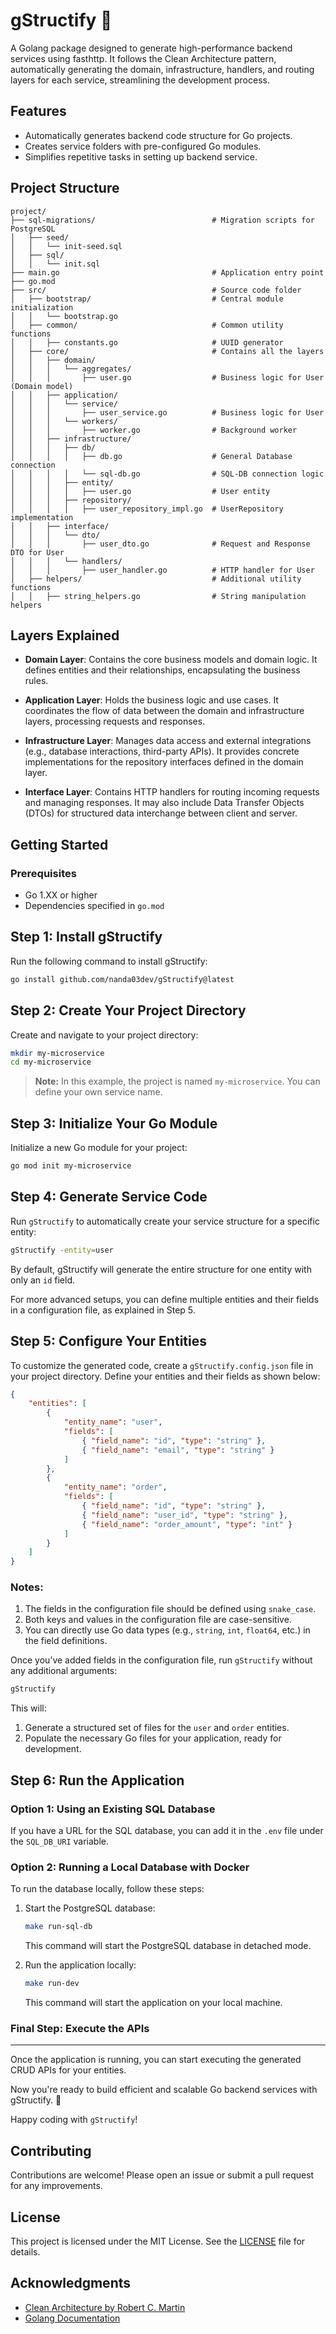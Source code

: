 # gStructify 🚀

A Golang package designed to generate high-performance backend services using fasthttp. It follows the Clean Architecture pattern, automatically generating the domain, infrastructure, handlers, and routing layers for each service, streamlining the development process.

## Features
- Automatically generates backend code structure for Go projects.
- Creates service folders with pre-configured Go modules.
- Simplifies repetitive tasks in setting up backend service.

## Project Structure

```
project/
├── sql-migrations/                          # Migration scripts for PostgreSQL
│   ├── seed/     
│   │   └── init-seed.sql   
│   ├── sql/     
│   │   └── init.sql
├── main.go                                  # Application entry point
├── go.mod
├── src/                                     # Source code folder
│   ├── bootstrap/                           # Central module initialization
│   │   └── bootstrap.go               
│   ├── common/                              # Common utility functions
│   │   ├── constants.go                     # UUID generator
│   ├── core/                                # Contains all the layers
│   │   ├── domain/
│   │   │   └── aggregates/
│   │   │       ├── user.go                  # Business logic for User (Domain model)
│   │   ├── application/
│   │   │   └── service/
│   │   │       ├── user_service.go          # Business logic for User
│   │   │   └── workers/
│   │   │       ├── worker.go                # Background worker
│   │   ├── infrastructure/
│   │   │   ├── db/
│   │   │   │   ├── db.go                    # General Database connection
│   │   │   │   └── sql-db.go                # SQL-DB connection logic
│   │   │   ├── entity/
│   │   │   │   ├── user.go                  # User entity
│   │   │   ├── repository/
│   │   │   │   ├── user_repository_impl.go  # UserRepository implementation
│   │   ├── interface/
│   │   │   └── dto/
│   │   │       ├── user_dto.go              # Request and Response DTO for User
│   │   │   └── handlers/
│   │   │       ├── user_handler.go          # HTTP handler for User
│   ├── helpers/                             # Additional utility functions 
│   │   ├── string_helpers.go                # String manipulation helpers

```

## Layers Explained

- **Domain Layer**: Contains the core business models and domain logic. It defines entities and their relationships, encapsulating the business rules.

- **Application Layer**: Holds the business logic and use cases. It coordinates the flow of data between the domain and infrastructure layers, processing requests and responses.

- **Infrastructure Layer**: Manages data access and external integrations (e.g., database interactions, third-party APIs). It provides concrete implementations for the repository interfaces defined in the domain layer.

- **Interface Layer**: Contains HTTP handlers for routing incoming requests and managing responses. It may also include Data Transfer Objects (DTOs) for structured data interchange between client and server.

## Getting Started

### Prerequisites

- Go 1.XX or higher
- Dependencies specified in `go.mod`

## Step 1: Install gStructify

Run the following command to install gStructify:

```bash
go install github.com/nanda03dev/gStructify@latest
```

## Step 2: Create Your Project Directory

Create and navigate to your project directory:

```bash
mkdir my-microservice
cd my-microservice
```
> **Note:** In this example, the project is named `my-microservice`. You can define your own service name.

## Step 3: Initialize Your Go Module

Initialize a new Go module for your project:

```bash
go mod init my-microservice
```

## Step 4: Generate Service Code

Run `gStructify` to automatically create your service structure for a specific entity:

```bash
gStructify -entity=user
```

By default, gStructify will generate the entire structure for one entity with only an `id` field. 

For more advanced setups, you can define multiple entities and their fields in a configuration file, as explained in Step 5.

## Step 5: Configure Your Entities

To customize the generated code, create a `gStructify.config.json` file in your project directory. Define your entities and their fields as shown below:

```json
{
    "entities": [
        {
            "entity_name": "user",
            "fields": [
                { "field_name": "id", "type": "string" },
                { "field_name": "email", "type": "string" }
            ]
        },
        {
            "entity_name": "order",
            "fields": [
                { "field_name": "id", "type": "string" },
                { "field_name": "user_id", "type": "string" },
                { "field_name": "order_amount", "type": "int" }
            ]
        }
    ]
}
```

### Notes:
1. The fields in the configuration file should be defined using `snake_case`.
2. Both keys and values in the configuration file are case-sensitive.
3. You can directly use Go data types (e.g., `string`, `int`, `float64`, etc.) in the field definitions.

Once you’ve added fields in the configuration file, run `gStructify` without any additional arguments:

```bash
gStructify
```

This will:
1. Generate a structured set of files for the `user` and `order` entities.
2. Populate the necessary Go files for your application, ready for development.

## Step 6: Run the Application

### Option 1: Using an Existing SQL Database
If you have a URL for the SQL database, you can add it in the `.env` file under the `SQL_DB_URI` variable.

### Option 2: Running a Local Database with Docker
To run the database locally, follow these steps:

1. Start the PostgreSQL database:

   ```bash
   make run-sql-db
   ```

   This command will start the PostgreSQL database in detached mode.

2. Run the application locally:

   ```bash
   make run-dev
   ```

   This command will start the application on your local machine.

### Final Step: Execute the APIs
---
Once the application is running, you can start executing the generated CRUD APIs for your entities.

Now you're ready to build efficient and scalable Go backend services with gStructify. 🚀

Happy coding with `gStructify`!

## Contributing

Contributions are welcome! Please open an issue or submit a pull request for any improvements.

## License

This project is licensed under the MIT License. See the [LICENSE](LICENSE) file for details.

## Acknowledgments

- [Clean Architecture by Robert C. Martin](https://www.oreilly.com/library/view/clean-architecture-a/9780134494166/)
- [Golang Documentation](https://golang.org/doc/)